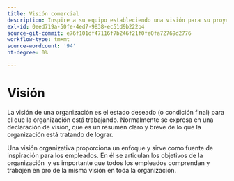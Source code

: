 ```yaml
---
title: Visión comercial
description: Inspire a su equipo estableciendo una visión para su proyecto de Adobe Commerce.
exl-id: 0eed719a-50fe-4ed7-9838-ec51d9b222b4
source-git-commit: e76f101df47116f7b246f21f0fe0fa72769d2776
workflow-type: tm+mt
source-wordcount: '94'
ht-degree: 0%

---
```


# Visión

La visión de una organización es el estado deseado (o condición final) para el que la organización está trabajando. Normalmente se expresa en una declaración de visión, que es un resumen claro y breve de lo que la organización está tratando de lograr.

Una visión organizativa proporciona un enfoque y sirve como fuente de inspiración para los empleados. En él se articulan los objetivos de la organización &#x200B; y es importante que todos los empleados comprendan y trabajen en pro de la misma visión en toda la organización.
